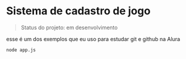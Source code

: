 <h1>Sistema de cadastro de jogo</h1>

> Status do projeto: em desenvolvimento

esse é um dos exemplos que eu uso para estudar git e github na Alura

```
node app.js
```
